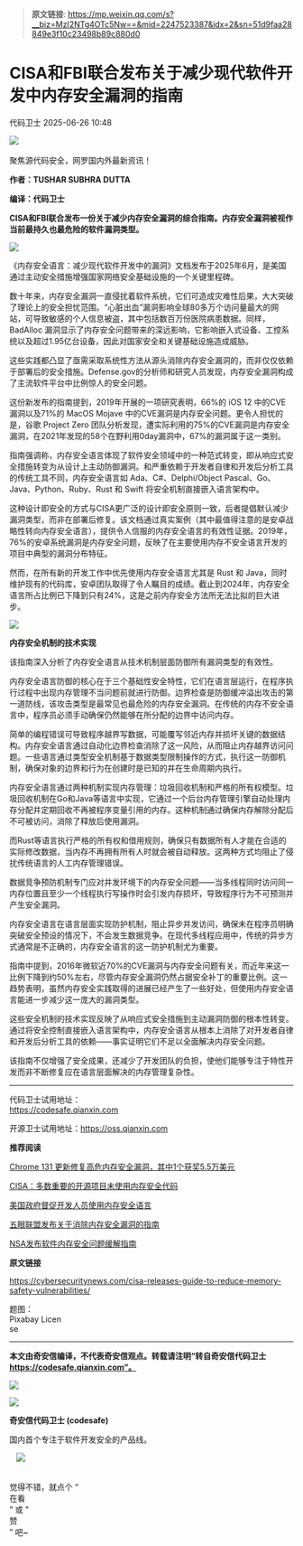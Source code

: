 > **原文链接**: https://mp.weixin.qq.com/s?__biz=MzI2NTg4OTc5Nw==&mid=2247523387&idx=2&sn=51d9faa28849e3f10c23498b89c880d0

#  CISA和FBI联合发布关于减少现代软件开发中内存安全漏洞的指南  
 代码卫士   2025-06-26 10:48  
  
![](https://mmbiz.qpic.cn/mmbiz_gif/Az5ZsrEic9ot90z9etZLlU7OTaPOdibteeibJMMmbwc29aJlDOmUicibIRoLdcuEQjtHQ2qjVtZBt0M5eVbYoQzlHiaw/640?wx_fmt=gif "")  
    
聚焦源代码安全，网罗国内外最新资讯！  
  
**作者：TUSHAR SUBHRA DUTTA**  
  
**编译：代码卫士**  
  
**CISA和FBI联合发布一份关于减少内存安全漏洞的综合指南。内存安全漏洞被视作当前最持久也最危险的软件漏洞类型。**  
  
![](https://mmbiz.qpic.cn/mmbiz_png/oBANLWYScMSZVXfR0ju8yz6BT5GKYrGZQFmylymiaH907l0Vo0Qd6A1Da53m4d04nR1iahibpG6jrqQNI4bJqzasQ/640?wx_fmt=png&from=appmsg "")  
  
  
《内存安全语言：减少现代软件开发中的漏洞》文档发布于2025年6月，是美国通过主动安全措施增强国家网络安全基础设施的一个关键里程碑。   
  
数十年来，内存安全漏洞一直侵扰着软件系统，它们可造成灾难性后果，大大突破了理论上的安全担忧范围。“心脏出血”漏洞影响全球80多万个访问量最大的网站，可导致敏感的个人信息被盗，其中包括数百万份医院病患数据。同样，BadAlloc 漏洞显示了内存安全问题带来的深远影响，它影响嵌入式设备、工控系统以及超过1.95亿台设备，因此对国家安全和关键基础设施造成威胁。  
  
这些实践都凸显了亟需采取系统性方法从源头消除内存安全漏洞的，而非仅仅依赖于部署后的安全措施。Defense.gov的分析师和研究人员发现，内存安全漏洞构成了主流软件平台中比例惊人的安全问题。  
  
这份新发布的指南提到，2019年开展的一项研究表明，66%的 iOS 12 中的CVE漏洞以及71%的 MacOS Mojave 中的CVE漏洞是内存安全问题。更令人担忧的是，谷歌 Project Zero 团队分析发现，遭实际利用的75%的CVE漏洞是内存安全漏洞，在2021年发现的58个在野利用0day漏洞中，67%的漏洞属于这一类别。  
  
指南强调称，内存安全语言体现了软件安全领域中的一种范式转变，即从响应式安全措施转变为从设计上主动防御漏洞。和严重依赖于开发者自律和开发后分析工具的传统工具不同，内存安全语言如 Ada、C#、Delphi/Object Pascal、Go、Java、Python、Ruby、Rust 和 Swift 将安全机制直接嵌入语言架构中。  
  
这种设计即安全的方式与CISA更广泛的设计即安全原则一致，后者提倡默认减少漏洞类型，而非在部署后修复。该文档通过真实案例（其中最值得注意的是安卓战略性转向内存安全语言），提供令人信服的内存安全语言的有效性证据。2019年，76%的安卓系统漏洞是内存安全问题，反映了在主要使用内存不安全语言开发的项目中典型的漏洞分布特征。       
  
然而，在所有新的开发工作中优先使用内存安全语言尤其是 Rust 和 Java，同时维护现有的代码库，安卓团队取得了令人瞩目的成绩。截止到2024年，内存安全语言所占比例已下降到只有24%，这是之前内存安全方法所无法比拟的巨大进步。  
  
  
![](https://mmbiz.qpic.cn/mmbiz_gif/oBANLWYScMSZVXfR0ju8yz6BT5GKYrGZjibNFx5N4rXW44jqMgCy42IFHd8fXvssjXoXP5aQvQQqddGd5u4B4mA/640?wx_fmt=gif&from=appmsg "")  
  
  
**内存安全机制的技术实现**  
  
  
  
该指南深入分析了内存安全语言从技术机制层面防御所有漏洞类型的有效性。  
  
内存安全语言防御的核心在于三个基础性安全特性，它们在语言层运行，在程序执行过程中出现内存管理不当问题前就进行防御。边界检查是防御缓冲溢出攻击的第一道防线，该攻击类型是最常见也最危险的内存安全漏洞。在传统的内存不安全语言中，程序员必须手动确保仍然能够在所分配的边界中访问内存。  
  
简单的编程错误可导致程序越界写数据，可能覆写邻近内存并损坏关键的数据结构。内存安全语言通过自动化边界检查消除了这一风险，从而阻止内存越界访问问题。一些语言通过类型安全机制基于数据类型限制操作的方式，执行这一防御机制，确保对象的边界和行为在创建时是已知的并在生命周期内执行。  
  
内存安全语言通过两种机制实现内存管理：垃圾回收机制和严格的所有权模型。垃圾回收机制在Go和Java等语言中实现，它通过一个后台内存管理引擎自动处理内存分配并定期回收不再被程序变量引用的内存。这种机制通过确保内存解除分配后不可被访问，消除了释放后使用漏洞。  
  
而Rust等语言执行严格的所有权和借用规则，确保只有数据所有人才能在合适的实际修改数据，当内存不再拥有所有人时就会被自动释放。这两种方式均阻止了侵扰传统语言的人工内存管理错误。  
  
数据竞争预防机制专门应对并发环境下的内存安全问题——当多线程同时访问同一内存位置且至少一个线程执行写操作时会引发内存损坏，导致程序行为不可预测并产生安全漏洞。  
  
内存安全语言在语言层面实现防护机制，阻止异步并发访问，确保未在程序员明确突破安全预设的情况下，不会发生数据竞争。在现代多线程应用中，传统的异步方式通常是不正确的，内存安全语言的这一防护机制尤为重要。  
  
指南中提到，2016年微软近70%的CVE漏洞与内存安全问题有关，而近年来这一比例下降到约50%左右，尽管内存安全漏洞仍然占据安全补丁的重要比例。这一趋势表明，虽然内存安全实践取得的进展已经产生了一些好处，但使用内存安全语言能进一步减少这一庞大的漏洞类型。  
  
这些安全机制的技术实现反映了从响应式安全措施到主动漏洞防御的根本性转变。通过将安全控制直接嵌入语言架构中，内存安全语言从根本上消除了对开发者自律和开发后分析工具的依赖——事实证明它们不足以全面解决内存安全问题。  
  
该指南不仅增强了安全成果，还减少了开发团队的负担，使他们能够专注于特性开发而非不断修复应在语言层面解决的内存管理复杂性。  
  
****  
代码卫士试用地址：  
https://codesafe.qianxin.com  
  
开源卫士试用地址：https://oss.qianxin.com  
  
  
  
  
  
  
  
  
  
  
  
  
  
**推荐阅读**  
  
[Chrome 131 更新修复高危内存安全漏洞，其中1个获奖5.5万美元](https://mp.weixin.qq.com/s?__biz=MzI2NTg4OTc5Nw==&mid=2247521859&idx=2&sn=342840d67c1fbf01af15a41ea7621df8&scene=21#wechat_redirect)  
  
  
[CISA：多数重要的开源项目未使用内存安全代码](https://mp.weixin.qq.com/s?__biz=MzI2NTg4OTc5Nw==&mid=2247519901&idx=1&sn=32d7347010a5e163854477e5c2232e19&scene=21#wechat_redirect)  
  
  
[美国政府督促开发人员使用内存安全语言](https://mp.weixin.qq.com/s?__biz=MzI2NTg4OTc5Nw==&mid=2247518933&idx=1&sn=bc26c32481243cbbefbddaff3ad145e8&scene=21#wechat_redirect)  
  
  
[五眼联盟发布关于消除内存安全漏洞的指南](https://mp.weixin.qq.com/s?__biz=MzI2NTg4OTc5Nw==&mid=2247518310&idx=1&sn=fa3d5f0ab199a0f70069284b938494d2&scene=21#wechat_redirect)  
  
  
[NSA发布软件内存安全问题缓解指南](https://mp.weixin.qq.com/s?__biz=MzI2NTg4OTc5Nw==&mid=2247514639&idx=1&sn=9aa73d1795f3ecd2c5787fdc8d53d04f&scene=21#wechat_redirect)  
  
  
  
  
  
**原文链接**  
  
https://cybersecuritynews.com/cisa-releases-guide-to-reduce-memory-safety-vulnerabilities/  
  
  
  
题图：  
Pixabay Licen  
se  
  
****  
**本文由奇安信编译，不代表奇安信观点。转载请注明“转自奇安信代码卫士 https://codesafe.qianxin.com”。**  
  
  
  
  
![](https://mmbiz.qpic.cn/mmbiz_jpg/oBANLWYScMSf7nNLWrJL6dkJp7RB8Kl4zxU9ibnQjuvo4VoZ5ic9Q91K3WshWzqEybcroVEOQpgYfx1uYgwJhlFQ/640?wx_fmt=jpeg "")  
  
![](https://mmbiz.qpic.cn/mmbiz_jpg/oBANLWYScMSN5sfviaCuvYQccJZlrr64sRlvcbdWjDic9mPQ8mBBFDCKP6VibiaNE1kDVuoIOiaIVRoTjSsSftGC8gw/640?wx_fmt=jpeg "")  
  
**奇安信代码卫士 (codesafe)**  
  
国内首个专注于软件开发安全的产品线。  
  
   ![](https://mmbiz.qpic.cn/mmbiz_gif/oBANLWYScMQ5iciaeKS21icDIWSVd0M9zEhicFK0rbCJOrgpc09iaH6nvqvsIdckDfxH2K4tu9CvPJgSf7XhGHJwVyQ/640?wx_fmt=gif "")  
  
   
觉得不错，就点个 “  
在看  
” 或 "  
赞  
” 吧~  
  
